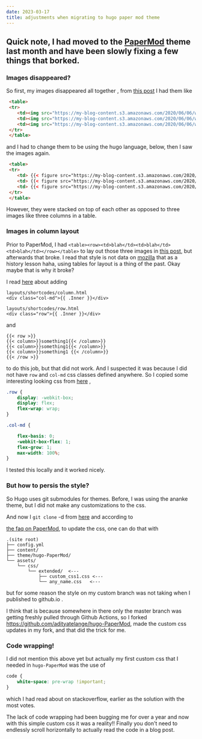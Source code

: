 ```yaml
---
date: 2023-03-17
title: adjustments when migrating to hugo paper mod theme
---
```


## Quick note, I had moved to the  [PaperMod](https://github.com/adityatelange/hugo-PaperMod/wiki/FAQs) theme last month and have been slowly fixing a few things that borked.

### Images disappeared?
So first, my images disappeared all together , from [this post](/post/2020-06-06-heart-datar/)
I had them like 
```html
 <table>
 <tr>
    <td><img src="https://my-blog-content.s3.amazonaws.com/2020/06/06/wahoo/2020-06-06+11.39.42.png" width="30%"/></td>
    <td><img src="https://my-blog-content.s3.amazonaws.com/2020/06/06/wahoo/2020-06-06+11.39.49.png" width="30%" /></td>
    <td><img src="https://my-blog-content.s3.amazonaws.com/2020/06/06/wahoo/2020-06-06+11.44.39.png" width="30%" /></td>
 </tr>
 </table>
```
and I had to change them to be using the hugo language, below, then I saw the images again.
```html
 <table>
 <tr>
    <td> {{< figure src="https://my-blog-content.s3.amazonaws.com/2020/06/06/wahoo/2020-06-06+11.39.42.png" width="30%" >}} </td>
    <td> {{< figure src="https://my-blog-content.s3.amazonaws.com/2020/06/06/wahoo/2020-06-06+11.39.49.png" width="30%" >}} </td>
    <td> {{< figure src="https://my-blog-content.s3.amazonaws.com/2020/06/06/wahoo/2020-06-06+11.44.39.png" width="30%" >}} </td>
 </tr>
 </table>
```
However, they were stacked on top of each other as opposed to three images like three columns in a table.

### Images in column layout
Prior to PaperMod, I had `<table><row><td>blah</td><td>blah</td><td>blah</td></row></table>` to lay out those three images in [this post](/post/2020-06-06-heart-datar/), but afterwards that broke. I read  that style is not data on [mozilla](https://developer.mozilla.org/en-US/docs/Learn/CSS/CSS_layout/Multiple-column_Layout) that as a history lesson haha, using tables for layout is a thing of the past. Okay maybe that is why it broke? 

I read [here](https://discourse.gohugo.io/t/how-can-i-add-columns-into-my-page-using-shortcode/20201) about adding 

```
layouts/shortcodes/column.html
<div class="col-md">{{ .Inner }}</div>

layouts/shortcodes/row.html
<div class="row">{{ .Inner }}</div>
```

and 
```
{{< row >}}
{{< column>}}something1{{< /column>}}
{{< column>}}something1{{< /column>}}
{{< column>}}something1 {{< /column>}}
{{< /row >}} 
```

to do this job, but that did not work. And I suspected it was because I did not have `row` and `col-md` css classes defined anywhere. So I copied some interesting looking css from [here](https://getbootstrap.com/docs/4.0/layout/grid/) , 

```css
.row {
    display: -webkit-box;
    display: flex;
    flex-wrap: wrap;
}

.col-md {

    flex-basis: 0;
    -webkit-box-flex: 1;
    flex-grow: 1;
    max-width: 100%;
}
```
I tested this locally and it worked nicely. 

### But how to persis the style?
So Hugo uses git submodules for themes. Before, I was using the ananke theme, but I did not make any customizations to the css.

And now I `git clone` -d from [here](https://github.com/adityatelange/hugo-PaperMod) and according to 

[the faq on PaperMod](https://github.com/adityatelange/hugo-PaperMod/wiki/FAQs#bundling-custom-css-with-themes-assets), to update the css, one can do that with 

```
.(site root)
├── config.yml
├── content/
├── theme/hugo-PaperMod/
└── assets/
    └── css/
        └── extended/  <---
            ├── custom_css1.css <---
            └── any_name.css   <---
```
but for some reason the style on my custom branch was not taking when I published to github.io . 

I think that is because somewhere in there only the master branch was getting freshly pulled through Github Actions, so I forked  https://github.com/adityatelange/hugo-PaperMod, made the custom css updates in my fork, and that did the trick for me.


### Code wrapping!
I did not mention this above yet but actually my first custom css that I needed in `hugo-PaperMod` was the use of 

```css
code {
    white-space: pre-wrap !important;
}
```
which I had read about on stackoverflow, earlier as the solution with the most votes.

The lack of code wrapping had been bugging me for over a year and now with this simple custom css it was a reality!! Finally you don't need to endlessly scroll horizontally to actually read the code in a blog post.

